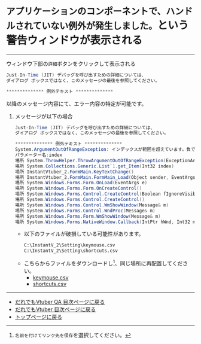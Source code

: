# `アプリケーションのコンポーネントで、ハンドルされていない例外が発生しました。`という警告ウィンドウが表示される
---

ウィンドウ下部の`詳細`ボタンをクリックして表示される
```cs
Just-In-Time (JIT) デバッグを呼び出すための詳細については、
ダイアログ ボックスではなく、このメッセージの最後を参照してください。

************** 例外テキスト **************
```
以降のメッセージ内容にて、エラー内容の特定が可能です。

1. メッセージが以下の場合
    ```cs
    Just-In-Time (JIT) デバッグを呼び出すための詳細については、
    ダイアログ ボックスではなく、このメッセージの最後を参照してください。

    ************** 例外テキスト **************
    System.ArgumentOutOfRangeException: インデックスが範囲を超えています。負でない値で、コレクションのサイズよりも小さくなければなりません。
    パラメーター名:index
    場所 System.ThrowHelper.ThrowArgumentOutOfRangeException(ExceptionArgument argument, ExceptionResource resource)
    場所 System.Collections.Generic.List`1.get_Item(Int32 index)
    場所 InstantVtuber_2.FormMain.KeyTextChange()
    場所 InstantVtuber_2.FormMain.FormMain_Load(Object sender, EventArgs e)
    場所 System.Windows.Forms.Form.OnLoad(EventArgs e)
    場所 System.Windows.Forms.Form.OnCreateControl()
    場所 System.Windows.Forms.Control.CreateControl(Boolean fIgnoreVisible)
    場所 System.Windows.Forms.Control.CreateControl()
    場所 System.Windows.Forms.Control.WmShowWindow(Message& m)
    場所 System.Windows.Forms.Control.WndProc(Message& m)
    場所 System.Windows.Forms.Form.WmShowWindow(Message& m)
    場所 System.Windows.Forms.NativeWindow.Callback(IntPtr hWnd, Int32 msg, IntPtr wparam, IntPtr lparam)
    ```

    + 以下のファイルが破損している可能性があります。
        ```sh
        C:\InstantV_2\Setting\keymouse.csv
        C:\InstantV_2\Setting\shortcuts.csv
        ```
    + こちらからファイルをダウンロードし[^1]、同じ場所に再配置してください。
        + [keymouse.csv](https://raw.githubusercontent.com/96ENU-kuroinu/Vtuber2-md/main/document/csv/keymouse.csv)
        + [shortcuts.csv](https://raw.githubusercontent.com/96ENU-kuroinu/Vtuber2-md/main/document/csv/shortcuts.csv)

---
+ [だれでもVtuber QA 目次ページに戻る](index_vtuber2_qa.md)
+ [だれでもVtuber 目次ページに戻る](index_vtuber2.md)
+ [トップページに戻る](index_top.md#falhong-cha)

[^1]: `名前を付けてリンク先を保存`を選択してください。
